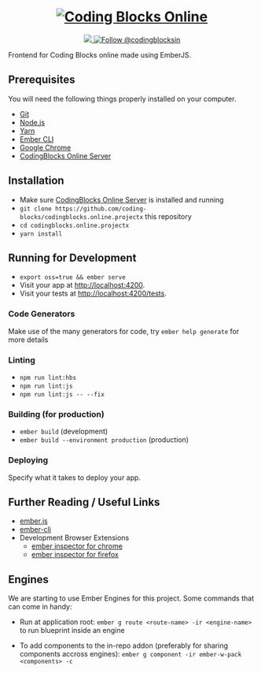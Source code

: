 <h1 align="center"><a href="https://online.codingblocks.com">
   <img src="https://user-images.githubusercontent.com/5569219/58253396-0422f400-7d86-11e9-812e-68b0e11c1dc9.png" alt="Coding Blocks Online"/></h1>

<p align="center">
  <a href="https://travis-ci.org/coding-blocks/codingblocks.online.projectx">
    <img src="https://travis-ci.org/coding-blocks/codingblocks.online.projectx.svg?branch=master"></img>
  </a>
  <a href="https://twitter.com/intent/follow?screen_name=codingblocksin">
    <img src="https://img.shields.io/twitter/follow/codingblocks.svg?label=Follow%20@codingblocksin" alt="Follow @codingblocksin" />
  </a>
</p>

Frontend for Coding Blocks online made using EmberJS.

## Prerequisites

You will need the following things properly installed on your computer.

* [Git](https://git-scm.com/)
* [Node.js](https://nodejs.org/)
* [Yarn](https://yarnpkg.com/)
* [Ember CLI](https://ember-cli.com/)
* [Google Chrome](https://google.com/chrome/)
* [CodingBlocks Online Server](https://github.com/coding-blocks/codingblocks.online.server)

## Installation

* Make sure [CodingBlocks Online Server](https://github.com/coding-blocks/codingblocks.online.server) is installed and running
* `git clone https://github.com/coding-blocks/codingblocks.online.projectx` this repository
* `cd codingblocks.online.projectx`
* `yarn install`

## Running for Development

* `export oss=true && ember serve`
* Visit your app at [http://localhost:4200](http://localhost:4200).
* Visit your tests at [http://localhost:4200/tests](http://localhost:4200/tests).

### Code Generators

Make use of the many generators for code, try `ember help generate` for more details

### Linting

* `npm run lint:hbs`
* `npm run lint:js`
* `npm run lint:js -- --fix`

### Building (for production)

* `ember build` (development)
* `ember build --environment production` (production)

### Deploying

Specify what it takes to deploy your app.

## Further Reading / Useful Links

* [ember.js](https://emberjs.com/)
* [ember-cli](https://ember-cli.com/)
* Development Browser Extensions
  * [ember inspector for chrome](https://chrome.google.com/webstore/detail/ember-inspector/bmdblncegkenkacieihfhpjfppoconhi)
  * [ember inspector for firefox](https://addons.mozilla.org/en-US/firefox/addon/ember-inspector/)


## Engines

We are starting to use Ember Engines for this project. Some commands that can come in handy:

* Run at application root: `ember g route <route-name> -ir <engine-name>` to run blueprint inside an engine

* To add components to the in-repo addon (preferably for sharing components accross engines): `ember g component -ir ember-w-pack <components> -c`
